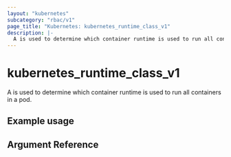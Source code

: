 ```yaml
---
layout: "kubernetes"
subcategory: "rbac/v1"
page_title: "Kubernetes: kubernetes_runtime_class_v1"
description: |-
  A is used to determine which container runtime is used to run all containers in a pod. 
---
```


# kubernetes_runtime_class_v1

A is used to determine which container runtime is used to run all containers in a pod.


## Example usage

## Argument Reference


